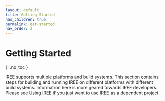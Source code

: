 ```yaml
---
layout: default
title: Getting Started
has_children: true
permalink: get-started
nav_order: 3
---
```


# Getting Started
{: .no_toc }

IREE supports multiple platforms and build systems. This section contains steps for building and running IREE on different platforms with different build systems. Information here is more geared towards IREE developers. Please see [Using IREE](../using_iree) if you just want to use IREE as a dependent project.
